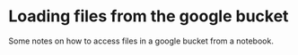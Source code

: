 # Loading files from the google bucket

Some notes on how to access files in a google bucket from a notebook. 